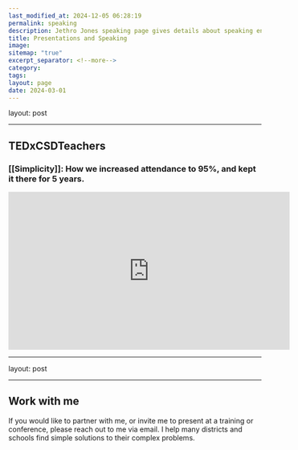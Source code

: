 ```yaml
---
last_modified_at: 2024-12-05 06:28:19
permalink: speaking
description: Jethro Jones speaking page gives details about speaking engagements past, present and future
title: Presentations and Speaking
image: 
sitemap: "true"
excerpt_separator: <!--more-->
category: 
tags: 
layout: page
date: 2024-03-01
---
```

layout: post

---
## TEDxCSDTeachers 
### [[Simplicity]]: How we increased attendance to 95%, and kept it there for 5 years.

<iframe width="560" height="315" src="https://www.youtube.com/embed/Xz_zKCgCLnQ" title="YouTube video player" frameborder="0" allow="accelerometer; autoplay; clipboard-write; encrypted-media; gyroscope; picture-in-picture; web-share" allowfullscreen></iframe>


---
layout: post

---
## Work with me

If you would like to partner with me, or invite me to present at a training or conference, please reach out to me via email. I help many districts and schools find simple solutions to their complex problems. 
